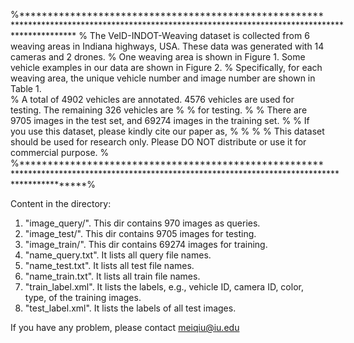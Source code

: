 %*************************************************************************************************************************************************
% The VeID-INDOT-Weaving dataset is collected from 6 weaving areas in Indiana highways, USA. These data was generated with 14 cameras and 2 drones.
% One weaving area is shown in Figure 1. Some vehicle examples in our data are shown in Figure 2.
% Specifically, for each weaving area, the unique vehicle number and image number are shown in Table 1.                     
% A total of 4902 vehicles are annotated. 4576 vehicles are used for testing. The remaining 326 vehicles are 		   %
% for testing.                                                                                                     %
% There are 9705 images in the test set, and 69274 images in the training set.                                    %
% If you use this dataset, please kindly cite our paper as,                                                        %
%                                                                                                                  %
% This dataset should be used for research only. Please DO NOT distribute or use it for commercial purpose.        %
%*************************************************************************************************************************************************%

Content in the directory:
1. "image_query/". This dir contains 970 images as queries.
2. "image_test/". This dir contains 9705 images for testing.
3. "image_train/". This dir contains 69274 images for training.
4. "name_query.txt". It lists all query file names.
5. "name_test.txt". It lists all test file names.
6. "name_train.txt". It lists all train file names.
10. "train_label.xml". It lists the labels, e.g., vehicle ID, camera ID, color, type, of the training images.
11. "test_label.xml". It lists the labels of all test images.


If you have any problem, please contact meiqiu@iu.edu
